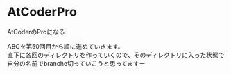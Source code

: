 # AtCoderPro<br>
AtCoderのProになる<br>

ABCを第50回目から順に進めていきます。<br>
直下に各回のディレクトリを作っていくので、そのディレクトリに入った状態で自分の名前でbranche切っていこうと思ってますー<br>
